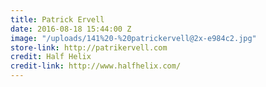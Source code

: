 ```yaml
---
title: Patrick Ervell
date: 2016-08-18 15:44:00 Z
image: "/uploads/141%20-%20patrickervell@2x-e984c2.jpg"
store-link: http://patrikervell.com
credit: Half Helix
credit-link: http://www.halfhelix.com/
---
```



